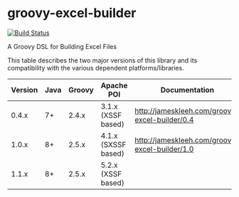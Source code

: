 # groovy-excel-builder

[![Build Status](https://travis-ci.org/jameskleeh/groovy-excel-builder.svg?branch=master)](https://travis-ci.org/jameskleeh/groovy-excel-builder)

A Groovy DSL for Building Excel Files

This table describes the two major versions of this library and its compatibility with the various dependent platforms/libraries.

| Version  | Java  | Groovy  | Apache POI  | Documentation |
|---|---|---|---|---|
| 0.4.x  | 7+  | 2.4.x  | 3.1.x (XSSF based) | http://jameskleeh.com/groovy-excel-builder/0.4  |
| 1.0.x  | 8+  | 2.5.x  |  4.1.x (SXSSF based) | http://jameskleeh.com/groovy-excel-builder/1.0  |
| 1.1.x  | 8+  | 2.5.x  | 5.2.x (XSSF based) |
